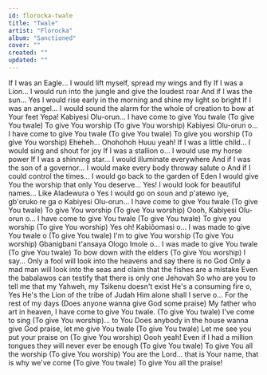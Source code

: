 ```yaml
---
id: florocka-twale
title: "Twale"
artist: "Florocka"
album: "Sanctioned"
cover: ""
created: ""
updated: ""
---
```


If I was an Eagle... I would lift myself,  spread my wings and fly
If I was a Lion... I would run into the jungle and give the loudest roar
And if I was the sun... Yes I would rise early in the morning and shine my light so bright
If I was an angel... I would sound the alarm for the whole of creation to bow at Your feet
Yepa! Kabiyesi Olu-orun... I have come to give You twale (To give You twale)
To give You worship (To give You worship)
Kabiyesi Olu-orun o... I have come to give You twale (To give You twale)
To give you worship (To give You worship)
Eheheh... Ohohohoh
Huuu yeah! If I was a little child... I would sing and shout for joy
If I was a stallion o... I would use my horse power
If I was a shinning star... I would illuminate everywhere
And if I was the son of a governor... I would make every body throway salute o
And if I could control the times... I would go back to the garden of Eden
I would give You the worship that only You deserve... Yes!
I would look for beautiful names... Like Aladewura o
Yes I would go on soun and p'atewo iye, gb'oruko re ga o
Kabiyesi Olu-orun... I have come to give You twale (To give You twale)
To give You worship (To give You worship)
Oooh, Kabiyesi Olu-orun o... I have come to give You twale (To give You twale)
To give you worship (To give You worship)
Yes oh! Kabiôomasi o... I was made to give You twale o (To give You twale)
I'm to give You worship (To give You worship)
Gbanigbani t'ansaya Ologo Imole o... I was made to give You twale (To give You twale)
To bow down with the elders (To give You worship)
I say... Only a fool will look into the heavens and say there is no God
Only a mad man will look into the seas and claim that the fishes are a mistake
Even the babalawos can testify that there is only one Jehovah
So who are you to tell me that my Yahweh, my Tsikenu doesn't exist
He's a consuming fire o, Yes He's the Lion of the tribe of Judah
Him alone shall I serve o... For the rest of my days
(Does anyone wanna give God some praise)
My father who art in heaven, I have come to give You twale. (To give You twale)
I've come to sing (To give You worship)... to You
Does anybody in the house wanna give God praise, let me give You twale (To give You twale)
Let me see you put your praise on (To give You worship)
Oooh yeah! Even if I had a million tongues they will never ever be enough (To give You twale)
To give You all the worship (To give You worship)
You are the Lord... that is Your name, that is why we've come (To give You twale)
To give You all the praise!